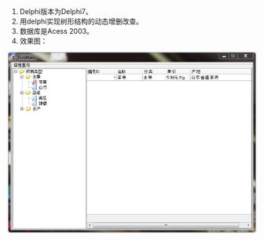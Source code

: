 1. Delphi版本为Delphi7。
2. 用delphi实现树形结构的动态增删改查。
3. 数据库是Acess 2003。
4. 效果图：

<img src="./frmmain.png"/>